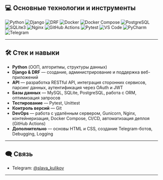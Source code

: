 ## 💻 Основные технологии и инструменты

![Python](https://img.shields.io/badge/-Python-3776AB?style=flat&logo=python&logoColor=white)
![Django](https://img.shields.io/badge/-Django-092E20?style=flat&logo=django&logoColor=white)
![DRF](https://img.shields.io/badge/-DRF-0A0A0A?style=flat)
![Docker](https://img.shields.io/badge/-Docker-2496ED?style=flat&logo=docker&logoColor=white)
![Docker Compose](https://img.shields.io/badge/-Docker--compose-2496ED?style=flat&logo=docker&logoColor=white)
![PostgreSQL](https://img.shields.io/badge/-PostgreSQL-4169E1?style=flat&logo=postgresql&logoColor=white)
![SQLite3](https://img.shields.io/badge/-SQLite-003B57?style=flat&logo=sqlite&logoColor=white)
![Nginx](https://img.shields.io/badge/-Nginx-009639?style=flat&logo=nginx&logoColor=white)
![GitHub Actions](https://img.shields.io/badge/-GitHub_Actions-2088FF?style=flat&logo=github-actions&logoColor=white)
![Pytest](https://img.shields.io/badge/-Pytest-0A0A0A?style=flat)
![VS Code](https://img.shields.io/badge/-VS_Code-007ACC?style=flat&logo=visual-studio-code&logoColor=white)
![PyCharm](https://img.shields.io/badge/-PyCharm-000000?style=flat&logo=pycharm&logoColor=white)
![Telegram](https://img.shields.io/badge/-Telegram-2CA5E0?style=flat&logo=telegram&logoColor=white)

---

## 🛠 Стек и навыки

- **Python** (ООП, алгоритмы, структуры данных)
- **Django & DRF** — создание, администрирование и поддержка веб-приложений
- **API** — разработка RESTful API, интеграция сторонних сервисов, парсинг данных, аутентификация через OAuth и JWT
- **Базы данных** — MySQL, SQLite, PostgreSQL, работа с ORM, оптимизация запросов
- **Тестирование** — Pytest, Unittest
- **Контроль версий** — Git
- **DevOps** — работа с удалённым сервером, Gunicorn, Nginx, контейнеризация, Docker Compose, CI/CD, автоматизация деплоя (GitHub Actions)
- **Дополнительно** — основы HTML и CSS, создание Telegram-ботов, Debugging, Logging

---


## 🗨️ Связь

- Telegram: [@slava_kulikov](https://t.me/slava_kulikov)

---
